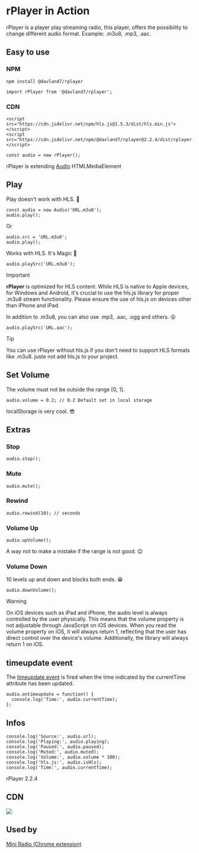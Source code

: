 # rPlayer in Action

rPlayer is a player play streaming radio, this player, offers the possibility to change different audio format. Example: .m3u8, .mp3, .aac.

## Easy to use

### NPM

```
npm install @davland7/rplayer

import rPlayer from '@davland7/rplayer';
```

### CDN

```
<script src="https://cdn.jsdelivr.net/npm/hls.js@1.5.3/dist/hls.min.js"></script>
<script src="https://cdn.jsdelivr.net/npm/@davland7/rplayer@2.2.4/dist/rplayer.umd.min.js"></script>
```

```
const audio = new rPlayer();
```

rPlayer is extending [Audio](https://developer.mozilla.org/en-US/docs/Web/HTML/Element/audio) HTMLMediaElement

## Play

Play doesn't work with HLS. 🙁

```
const audio = new Audio('URL.m3u8');
audio.play();
```

Or

```
audio.src = 'URL.m3u8';
audio.play();
```

Works with HLS. It's Magic 💪

```
audio.playSrc('URL.m3u8');
```

> [!IMPORTANT]
> **rPlayer** is optimized for HLS content. While HLS is native to Apple devices, for Windows and Android, it's crucial to use the hls.js library for proper .m3u8 stream functionality. Please ensure the use of hls.js on devices other than iPhone and iPad.

In addition to .m3u8, you can also use .mp3, .aac, .ogg and others. 😮

```
audio.playSrc('URL.aac');
```
> [!TIP]
> You can use rPlayer without hls.js if you don't need to support HLS formats like .m3u8. juste not add hls.js to your project.

## Set Volume

The volume must not be outside the range [0, 1].

```
audio.volume = 0.2; // 0.2 Default set in local storage
```

localStorage is very cool. 😎

## Extras

### Stop

```
audio.stop();
```

### Mute

```
audio.mute();
```

### Rewind

```
audio.rewind(10); // seconds
```

### Volume Up

```
audio.upVolume();
```

A way not to make a mistake if the range is not good. 😉

### Volume Down

10 levels up and down and blocks both ends. 😁

```
audio.downVolume();
```

> [!WARNING]
> On iOS devices such as iPad and iPhone, the audio level is always controlled by the user physically. This means that the volume property is not adjustable through JavaScript on iOS devices. When you read the volume property on iOS, it will always return 1, reflecting that the user has direct control over the device's volume. Additionally, the library will always return 1 on iOS.

## timeupdate event

The [timeupdate event](http://developer.mozilla.org/en-US/docs/Web/API/HTMLMediaElement/timeupdate_event) is fired when the time indicated by the currentTime attribute has been updated.

```
audio.ontimeupdate = function() {
  console.log('Time:', audio.currentTime);
};
```

## Infos

```
console.log('Source:', audio.url);
console.log('Playing:', audio.playing);
console.log('Paused:', audio.paused);
console.log('Muted:', audio.muted);
console.log('Volume:', audio.volume * 100);
console.log('hls.js:', audio.isHls);
console.log('Time:', audio.currentTime);
```

rPlayer 2.2.4

## CDN

[![](https://data.jsdelivr.com/v1/package/npm/@davland7/rplayer/badge)](https://www.jsdelivr.com/package/npm/@davland7/rplayer)

## Used by

[Mini Radio (Chrome extension)](https://chrome.google.com/webstore/detail/mini-radio/klcjochgjlcecbalpokmcldlfhngcnfh)
